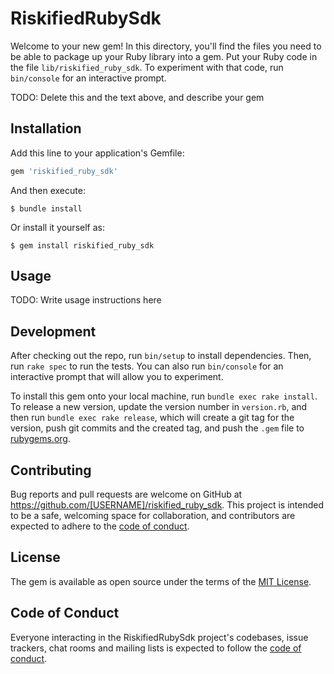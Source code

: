# RiskifiedRubySdk

Welcome to your new gem! In this directory, you'll find the files you need to be able to package up your Ruby library into a gem. Put your Ruby code in the file `lib/riskified_ruby_sdk`. To experiment with that code, run `bin/console` for an interactive prompt.

TODO: Delete this and the text above, and describe your gem

## Installation

Add this line to your application's Gemfile:

```ruby
gem 'riskified_ruby_sdk'
```

And then execute:

    $ bundle install

Or install it yourself as:

    $ gem install riskified_ruby_sdk

## Usage

TODO: Write usage instructions here

## Development

After checking out the repo, run `bin/setup` to install dependencies. Then, run `rake spec` to run the tests. You can also run `bin/console` for an interactive prompt that will allow you to experiment.

To install this gem onto your local machine, run `bundle exec rake install`. To release a new version, update the version number in `version.rb`, and then run `bundle exec rake release`, which will create a git tag for the version, push git commits and the created tag, and push the `.gem` file to [rubygems.org](https://rubygems.org).

## Contributing

Bug reports and pull requests are welcome on GitHub at https://github.com/[USERNAME]/riskified_ruby_sdk. This project is intended to be a safe, welcoming space for collaboration, and contributors are expected to adhere to the [code of conduct](https://github.com/[USERNAME]/riskified_ruby_sdk/blob/main/CODE_OF_CONDUCT.md).

## License

The gem is available as open source under the terms of the [MIT License](https://opensource.org/licenses/MIT).

## Code of Conduct

Everyone interacting in the RiskifiedRubySdk project's codebases, issue trackers, chat rooms and mailing lists is expected to follow the [code of conduct](https://github.com/[USERNAME]/riskified_ruby_sdk/blob/main/CODE_OF_CONDUCT.md).
